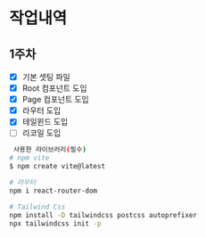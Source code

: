 # 작업내역

## 1주차

- [x] 기본 셋팅 파일
- [x] Root 컴포넌트 도입
- [x] Page 컴포넌트 도입
- [x] 라우터 도입
- [x] 테일윈드 도입
- [ ] 리코일 도입

```bash
 사용한 라이브러리(필수)
# npm vite
$ npm create vite@latest

# 라우터
npm i react-router-dom

# Tailwind Css
npm install -D tailwindcss postcss autoprefixer
npx tailwindcss init -p
```
